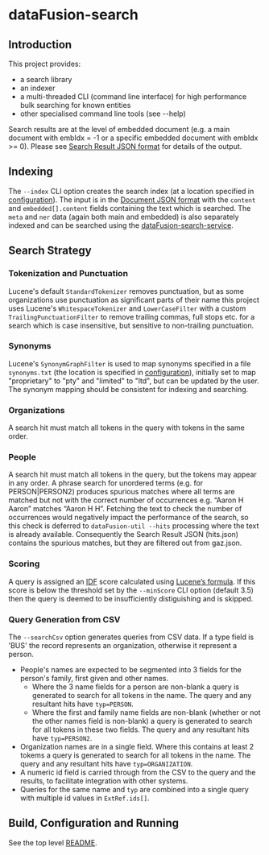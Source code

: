 # dataFusion-search

## Introduction
This project provides:
- a search library
- an indexer
- a multi-threaded CLI (command line interface) for high performance bulk searching for known entities
- other specialised command line tools (see --help)

Search results are at the level of embedded document (e.g. a main document with embIdx = -1 or a specific embedded document with embIdx >= 0). Please see [Search Result JSON format](../dataFusion-common#search-result-json-format) for details of the output.

## Indexing
The `--index` CLI option creates the search index (at a location specified in [configuration](../README.md#configuration)). The input is in the [Document JSON format](../dataFusion-common#document-json-format) with the `content` and `embedded[].content` fields containing the text which is searched. The `meta` and `ner` data (again both main and embedded) is also separately indexed and can be searched using the [dataFusion-search-service](./dataFusion-search-service).

## Search Strategy
### Tokenization and Punctuation
Lucene's default `StandardTokenizer` removes punctuation, but as some organizations use punctuation as significant parts of their name this project uses Lucene's `WhitespaceTokenizer` and `LowerCaseFilter` with a custom `TrailingPunctuationFilter` to remove trailing commas, full stops etc. for a search which is case insensitive, but sensitive to non-trailing punctuation.
### Synonyms
Lucene's `SynonymGraphFilter` is used to map synonyms specified in a file `synonyms.txt` (the location is specified in [configuration](../README.md#configuration)), initially set to map "proprietary" to "pty" and "limited" to "ltd", but can be updated by the user. The synonym mapping should be consistent for indexing and searching.
### Organizations
A search hit must match all tokens in the query with tokens in the same order.
### People
A search hit must match all tokens in the query, but the tokens may appear in any order.
A phrase search for unordered terms (e.g. for PERSON|PERSON2) produces spurious matches where all terms are matched but not with the correct number of occurrences e.g. “Aaron H Aaron” matches “Aaron H H”. Fetching the text to check the number of occurrences would negatively impact the performance of the search, so this check is deferred to `dataFusion-util --hits` processing where the text is already available. Consequently the Search Result JSON (hits.json) contains the spurious matches, but they are filtered out from gaz.json.
### Scoring
A query is assigned an [IDF](https://en.wikipedia.org/wiki/Tf%E2%80%93idf#Inverse_document_frequency) score  calculated using [Lucene’s formula](https://lucene.apache.org/core/7_1_0/core/org/apache/lucene/search/similarities/TFIDFSimilarity.html). If this score is below the threshold set by the `--minScore` CLI option (default 3.5) then the query is deemed to be insufficiently distiguishing and is skipped.
### Query Generation from CSV
The `--searchCsv`  option generates queries from CSV data. If a type field is 'BUS' the record represents an organization, otherwise it represent a person.
- People's names are expected to be segmented into 3 fields for the person's family, first given and other names.
  - Where the 3 name fields for a person are non-blank a query is generated to search for all tokens in the name. The query and any resultant hits have `typ=PERSON`.
  - Where the first and family name fields are non-blank (whether or not the other names field is non-blank) a query is generated to search for all tokens in these two fields. The query and any resultant hits have `typ=PERSON2`.
- Organization names are in a single field. Where this contains at least 2 tokems a query is generated to search for all tokens in the name. The query and any resultant hits have `typ=ORGANIZATION`.
- A numeric id field is carried through from the CSV to the query and the results, to facilitate integration with other systems.
- Queries for the same name and `typ` are combined into a single query with multiple id values in `ExtRef.ids[]`.

## Build, Configuration and Running

See the top level [README](../README.md).

